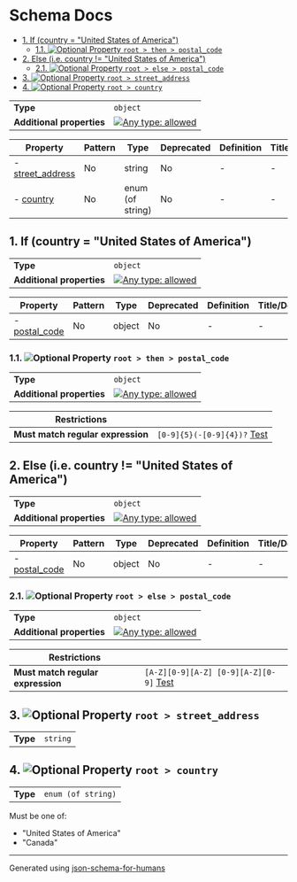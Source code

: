 # Schema Docs

- [1. If (country = "United States of America")](#autogenerated_heading_2)
  - [1.1. ![Optional](https://img.shields.io/badge/Optional-yellow) Property `root > then > postal_code`](#then_postal_code)
- [2. Else (i.e.  country != "United States of America")](#autogenerated_heading_3)
  - [2.1. ![Optional](https://img.shields.io/badge/Optional-yellow) Property `root > else > postal_code`](#else_postal_code)
- [3. ![Optional](https://img.shields.io/badge/Optional-yellow) Property `root > street_address`](#street_address)
- [4. ![Optional](https://img.shields.io/badge/Optional-yellow) Property `root > country`](#country)

|                           |                                                                                                                                   |
| ------------------------- | --------------------------------------------------------------------------------------------------------------------------------- |
| **Type**                  | `object`                                                                                                                          |
| **Additional properties** | [![Any type: allowed](https://img.shields.io/badge/Any%20type-allowed-green)](# "Additional Properties of any type are allowed.") |

| Property                             | Pattern | Type             | Deprecated | Definition | Title/Description |
| ------------------------------------ | ------- | ---------------- | ---------- | ---------- | ----------------- |
| - [street_address](#street_address ) | No      | string           | No         | -          | -                 |
| - [country](#country )               | No      | enum (of string) | No         | -          | -                 |

## <a name="autogenerated_heading_2"></a>1. If (country = "United States of America")

|                           |                                                                                                                                   |
| ------------------------- | --------------------------------------------------------------------------------------------------------------------------------- |
| **Type**                  | `object`                                                                                                                          |
| **Additional properties** | [![Any type: allowed](https://img.shields.io/badge/Any%20type-allowed-green)](# "Additional Properties of any type are allowed.") |

| Property                            | Pattern | Type   | Deprecated | Definition | Title/Description |
| ----------------------------------- | ------- | ------ | ---------- | ---------- | ----------------- |
| - [postal_code](#then_postal_code ) | No      | object | No         | -          | -                 |

### <a name="then_postal_code"></a>1.1. ![Optional](https://img.shields.io/badge/Optional-yellow) Property `root > then > postal_code`

|                           |                                                                                                                                   |
| ------------------------- | --------------------------------------------------------------------------------------------------------------------------------- |
| **Type**                  | `object`                                                                                                                          |
| **Additional properties** | [![Any type: allowed](https://img.shields.io/badge/Any%20type-allowed-green)](# "Additional Properties of any type are allowed.") |

| Restrictions                      |                                                                                                           |
| --------------------------------- | --------------------------------------------------------------------------------------------------------- |
| **Must match regular expression** | ```[0-9]{5}(-[0-9]{4})?``` [Test](https://regex101.com/?regex=%5B0-9%5D%7B5%7D%28-%5B0-9%5D%7B4%7D%29%3F) |

## <a name="autogenerated_heading_3"></a>2. Else (i.e.  country != "United States of America")

|                           |                                                                                                                                   |
| ------------------------- | --------------------------------------------------------------------------------------------------------------------------------- |
| **Type**                  | `object`                                                                                                                          |
| **Additional properties** | [![Any type: allowed](https://img.shields.io/badge/Any%20type-allowed-green)](# "Additional Properties of any type are allowed.") |

| Property                            | Pattern | Type   | Deprecated | Definition | Title/Description |
| ----------------------------------- | ------- | ------ | ---------- | ---------- | ----------------- |
| - [postal_code](#else_postal_code ) | No      | object | No         | -          | -                 |

### <a name="else_postal_code"></a>2.1. ![Optional](https://img.shields.io/badge/Optional-yellow) Property `root > else > postal_code`

|                           |                                                                                                                                   |
| ------------------------- | --------------------------------------------------------------------------------------------------------------------------------- |
| **Type**                  | `object`                                                                                                                          |
| **Additional properties** | [![Any type: allowed](https://img.shields.io/badge/Any%20type-allowed-green)](# "Additional Properties of any type are allowed.") |

| Restrictions                      |                                                                                                                                   |
| --------------------------------- | --------------------------------------------------------------------------------------------------------------------------------- |
| **Must match regular expression** | ```[A-Z][0-9][A-Z] [0-9][A-Z][0-9]``` [Test](https://regex101.com/?regex=%5BA-Z%5D%5B0-9%5D%5BA-Z%5D+%5B0-9%5D%5BA-Z%5D%5B0-9%5D) |

## <a name="street_address"></a>3. ![Optional](https://img.shields.io/badge/Optional-yellow) Property `root > street_address`

|          |          |
| -------- | -------- |
| **Type** | `string` |

## <a name="country"></a>4. ![Optional](https://img.shields.io/badge/Optional-yellow) Property `root > country`

|          |                    |
| -------- | ------------------ |
| **Type** | `enum (of string)` |

Must be one of:

* "United States of America"
* "Canada"

----------------------------------------------------------------------------------------------------------------------------
Generated using [json-schema-for-humans](https://github.com/coveooss/json-schema-for-humans)
